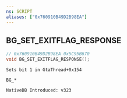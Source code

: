 ```yaml
---
ns: SCRIPT
aliases: ["0x760910B49D2B98EA"]
---
```

## BG_SET_EXITFLAG_RESPONSE

```c
// 0x760910B49D2B98EA 0x5C95B670
void BG_SET_EXITFLAG_RESPONSE();
```

```
Sets bit 1 in GtaThread+0x154

BG_*

NativeDB Introduced: v323
```

